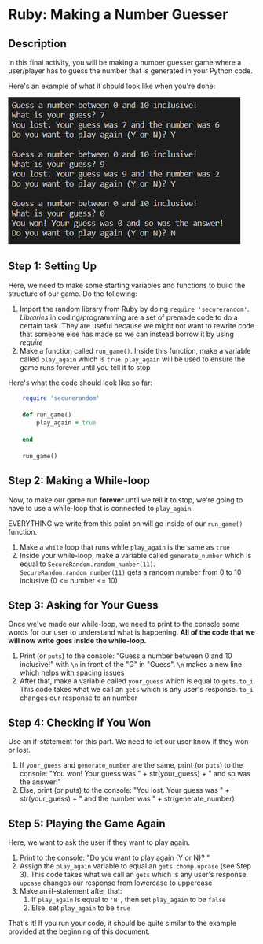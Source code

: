 # Ruby: Making a Number Guesser

## Description

In this final activity, you will be making a number guesser game where a user/player has to guess the number that is generated in your Python code.

Here's an example of what it should look like when you're done:

![example](snapshot.png)

## Step 1: Setting Up

Here, we need to make some starting variables and functions to build the structure of our game. Do the following:

1) Import the random library from Ruby by doing ``require 'securerandom'``. *Libraries* in coding/programming are a set of premade code to do a certain task. They are useful because we might not want to rewrite code that someone else has made so we can instead borrow it by using *require*
2) Make a function called ``run_game()``. Inside this function, make a variable called ``play_again`` which is ``true``. ``play_again`` will be used to ensure the game runs forever until you tell it to stop

Here's what the code should look like so far:

```ruby
    require 'securerandom'

    def run_game()
        play_again = true

    end

    run_game()
```

## Step 2: Making a While-loop

Now, to make our game run **forever** until we tell it to stop, we're going to have to use a while-loop that is connected to ``play_again``.

EVERYTHING we write from this point on will go inside of our ``run_game()`` function.

1) Make a ``while`` loop that runs while ``play_again`` is the same as ``true``
2) Inside your while-loop, make a variable called ``generate_number`` which is equal to ``SecureRandom.random_number(11)``. ``SecureRandom.random_number(11)`` gets a random number from 0 to 10 inclusive (0 <= number <= 10)

## Step 3: Asking for Your Guess

Once we've made our while-loop, we need to print to the console some words for our user to understand what is happening. **All of the code that we will now write goes inside the while-loop.**

1) Print (or ``puts``) to the console: "Guess a number between 0 and 10 inclusive!" with `\n` in front of the "G" in "Guess". `\n` makes a new line which helps with spacing issues
2) After that, make a variable called ``your_guess`` which is equal to ``gets.to_i``. This code takes what we call an ``gets`` which is any user's response. ``to_i`` changes our response to an number

## Step 4: Checking if You Won

Use an if-statement for this part. We need to let our user know if they won or lost.

1) If ``your_guess`` and ``generate_number`` are the same, print (or ``puts``) to the console: "You won! Your guess was " + str(your_guess) + " and so was the answer!"
2) Else, print (or puts) to the console: "You lost. Your guess was " + str(your_guess) + " and the number was " + str(generate_number)

## Step 5: Playing the Game Again

Here, we want to ask the user if they want to play again.

1) Print to the console: "Do you want to play again (Y or N)? "
2) Assign the ``play_again`` variable to equal an ``gets.chomp.upcase`` (see Step 3). This code takes what we call an ``gets`` which is any user's response. ``upcase`` changes our response from lowercase to uppercase
3) Make an if-statement after that:
    1) If ``play_again`` is equal to ``'N'``, then set ``play_again`` to be ``false``
    2) Else, set ``play_again`` to be ``true``

That's it! If you run your code, it should be quite similar to the example provided at the beginning of this document.
